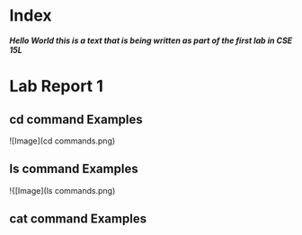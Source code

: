 # Index
_**Hello World this is a text that is being written as part of the first lab in CSE 15L**_

# **Lab Report 1**

## cd command Examples 
![Image](cd commands.png)
## ls command Examples
!{[Image](ls commands.png)
## cat command Examples
